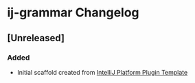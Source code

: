 <!-- Keep a Changelog guide -> https://keepachangelog.com -->

# ij-grammar Changelog

## [Unreleased]
### Added
- Initial scaffold created from [IntelliJ Platform Plugin Template](https://github.com/JetBrains/intellij-platform-plugin-template)
